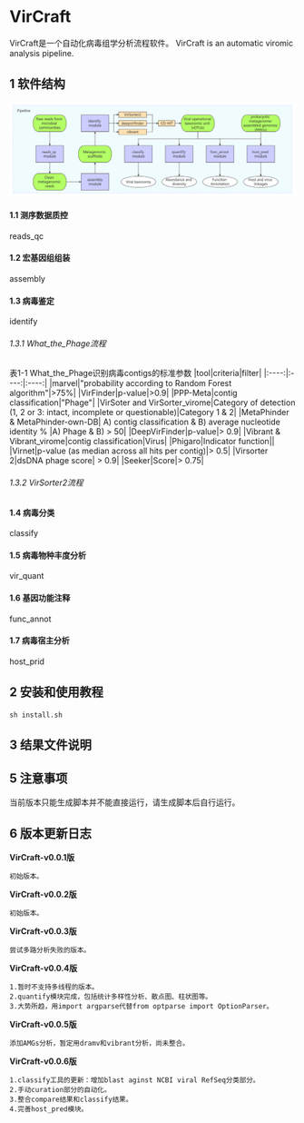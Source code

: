 # VirCraft
VirCraft是一个自动化病毒组学分析流程软件。
VirCraft is an automatic viromic analysis pipeline.

## 1 软件结构
![Overall workflow of VirCraft](docs/Overall_workflow_of_VirCraft.png)
#### 1.1 测序数据质控
reads_qc
#### 1.2 宏基因组组装
assembly
#### 1.3 病毒鉴定
identify
###### 1.3.1 What_the_Phage流程
表1-1 What_the_Phage识别病毒contigs的标准参数
|tool|criteria|filter|
|:----:|:----:|:----:|
|marvel|"probability according to Random Forest algorithm"|>75%|
|VirFinder|p-value|>0.9|
|PPP-Meta|contig classification|"Phage"|
|VirSoter and VirSorter_virome|Category of detection (1, 2 or 3: intact, incomplete or questionable)|Category 1 & 2|
|MetaPhinder & MetaPhinder-own-DB| A) contig classification & B) average nucleotide identity % |A) Phage & B) > 50|
|DeepVirFinder|p-value|> 0.9|
|Vibrant & Vibrant_virome|contig classification|Virus|
|Phigaro|Indicator function||
|Virnet|p-value (as median across all hits per contig)|> 0.5|
|Virsorter 2|dsDNA phage score| > 0.9|
|Seeker|Score|> 0.75|


###### 1.3.2 VirSorter2流程

#### 1.4 病毒分类
classify

#### 1.5 病毒物种丰度分析
vir_quant

#### 1.6 基因功能注释
func_annot

#### 1.7 病毒宿主分析
host_prid


## 2 安装和使用教程

```
sh install.sh
```

## 3 结果文件说明

## 5 注意事项
当前版本只能生成脚本并不能直接运行，请生成脚本后自行运行。
## 6 版本更新日志


**VirCraft-v0.0.1版**
```
初始版本。
```

**VirCraft-v0.0.2版**
```
初始版本。
```

**VirCraft-v0.0.3版**
```
尝试多路分析失败的版本。
```

**VirCraft-v0.0.4版**
```
1.暂时不支持多线程的版本。
2.quantify模块完成，包括统计多样性分析、散点图、柱状图等。
3.大势所趋，用import argparse代替from optparse import OptionParser。
```

**VirCraft-v0.0.5版**
```
添加AMGs分析，暂定用dramv和vibrant分析，尚未整合。
```

**VirCraft-v0.0.6版**
```
1.classify工具的更新：增加blast aginst NCBI viral RefSeq分类部分。
2.手动curation部分的自动化。
3.整合compare结果和classify结果。
4.完善host_pred模块。
```
